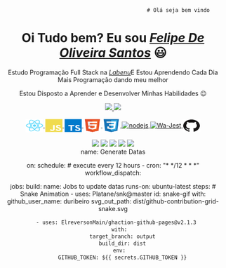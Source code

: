                                                   # Olá seja bem vindo      
    
  
  <h1 align="center">Oi Tudo bem? Eu sou  <a href="https://www.linkedin.com/in/felipe-santos-7243341a1/"><i>Felipe De Oliveira Santos</i></a> 😃️</h1>
  <p align="center"> Estudo Programação Full Stack na  <a href="https://www.labenu.com.br/?gclid=CjwKCAjwh-CVBhB8EiwAjFEPGaxgCgHZGugILjFftKefiriEfGcY31Kk6fzGUfwwJ2S55Hf5-zvceRoCpvAQAvD_BwE"><i>Labenu</i></a>E Estou Aprendendo Cada Dia Mais Programação dando meu melhor  
  <p align="center">Estou Disposto a Aprender e Desenvolver Minhas Habilidades  😉️</h2>
</div>

<div align="center">
  <a href="https://github.com/ElreversoMain">
  <img height="180em" src="https://github-readme-stats.vercel.app/api?username=ElreversoMain&show_icons=true&theme=dracula&include_all_commits=true&count_private=true"/>
  <img height="180em" src="https://github-readme-stats.vercel.app/api/top-langs/?username=ElreversoMain&layout=compact&langs_count=7&theme=dracula"/>
</div>
  
<div align="center" valign="top"><br>
  <img align="center" alt="React" height="30" width="40" src="https://raw.githubusercontent.com/devicons/devicon/master/icons/react/react-original.svg">
  <img align="center" alt="Js" height="30" width="40" src="https://raw.githubusercontent.com/devicons/devicon/master/icons/javascript/javascript-plain.svg">
  <img align="center" alt="Js" height="30" width="40" src="https://raw.githubusercontent.com/devicons/devicon/master/icons/typescript/typescript-plain.svg">
  <img align="center" alt="HTML" height="30" width="40" src="https://raw.githubusercontent.com/devicons/devicon/master/icons/html5/html5-original.svg">
  <img align="center" alt="CSS" height="30" width="40" src="https://raw.githubusercontent.com/devicons/devicon/master/icons/css3/css3-original.svg">
  <img align="center" alt="nodejs" height="30" width="40" src="https://cdn.worldvectorlogo.com/logos/nodejs-icon.svg">
  <img align="center" alt="Wa-Jest" height="30" width="40" src="https://cdn.jsdelivr.net/gh/devicons/devicon/icons/jest/jest-plain.svg">
  <img align="center" alt="github" height="30" width="40" src="https://raw.githubusercontent.com/devicons/devicon/master/icons/github/github-original.svg">
</div><br>
 
  <div align="center">
  <a href="https://www.youtube.com/c/Labenu"><img src="https://img.shields.io/badge/YouTube-FF0000?style=for-the-badge&logo=youtube&logoColor=white" target="_blank"></a>
  <a href="" target="_blank"><img src="https://img.shields.io/badge/-Instagram-%23E4405F?style=for-the-badge&logo=instagram&logoColor=white" target="_blank"></a>
   <a href="https://www.facebook.com/felipe.oliveira.146612/" target="_blank"><img src="https://img.shields.io/badge/Facebook-1877F2?style=for-the-badge&logo=facebook&logoColor=white" target="_blank"></a>  
  <a href="https://www.linkedin.com/in/felipe-santos-7243341a1/" target="_blank"><img src="https://img.shields.io/badge/-LinkedIn-%230077B5?style=for-the-badge&logo=linkedin&logoColor=white" target="_blank"></a> 
  <a href="mailto:felipe123oliveirasantos@gmail.com"><img src="https://img.shields.io/badge/-Gmail-%23333?style=for-the-badge&logo=gmail&logoColor=white" target="_blank"></a>
</div>
  
  <div align="center">
  name: Generate Datas

on:
  schedule: # execute every 12 hours
    - cron: "* */12 * * *"
  workflow_dispatch:

jobs:
  build:
    name: Jobs to update datas
    runs-on: ubuntu-latest
    steps:
      # Snake Animation
      - uses: Platane/snk@master
        id: snake-gif
        with:
          github_user_name: duribeiro
          svg_out_path: dist/github-contribution-grid-snake.svg

      - uses: ElreversonMain/ghaction-github-pages@v2.1.3
        with:
          target_branch: output
          build_dir: dist
        env:
          GITHUB_TOKEN: ${{ secrets.GITHUB_TOKEN }}

  
</div>
